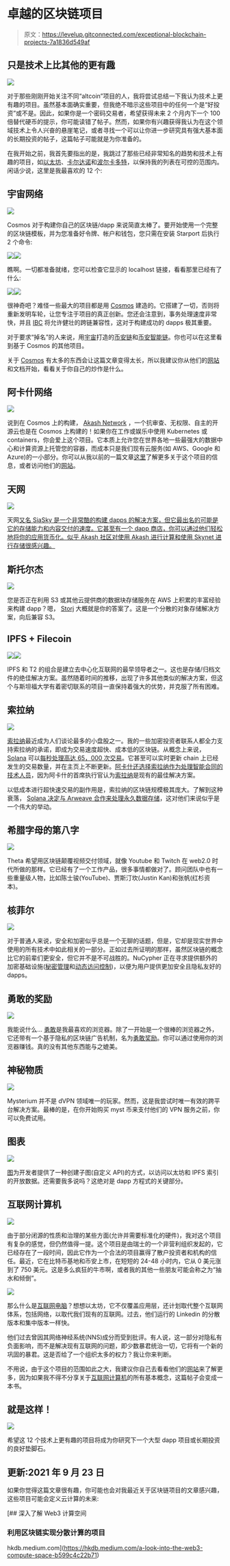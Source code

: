 # 卓越的区块链项目

> 原文：<https://levelup.gitconnected.com/exceptional-blockchain-projects-7a1836d549af>

## 只是技术上比其他的更有趣

![](img/8d3c930167e448c8c1effe9163141861.png)

对于那些刚刚开始关注不同“altcoin”项目的人，我将尝试总结一下我认为技术上更有趣的项目。虽然基本面确实重要，但我绝不暗示这些项目中的任何一个是“好投资”或不是。因此，如果你是一个密码交易者，希望获得未来 2 个月内下一个 100 倍替代硬币的提示，你可能读错了帖子。然而，如果你有兴趣获得我认为在这个领域技术上令人兴奋的悬崖笔记，或者寻找一个可以让你进一步研究具有强大基本面的长期投资的帖子，这篇帖子可能就是为你准备的。

在我开始之前，我首先要指出的是，我跳过了那些已经非常知名的趋势和技术上有趣的项目，如[以太坊](https://ethereum.org/en/)、[卡尔达诺](https://cardano.org/)和[波尔卡多特](https://polkadot.network/)，以保持我的列表在可控的范围内。闲话少说，这里是我最喜欢的 12 个:

## 宇宙网络

![](img/be3bb28cb74d8ce3c4edbea54e9011bd.png)

Cosmos 对于构建你自己的区块链/dapp 来说简直太棒了。要开始使用一个完整的区块链模板，并为您准备好令牌、帐户和钱包，您只需在安装 Starport 后执行 2 个命令:

![](img/445eefdc7b94d136b572cfcc801ea6c8.png)![](img/eacf1216e2a4fb2beddf00e290045ae6.png)

瞧啊。一切都准备就绪，您可以检查它显示的 localhost 链接，看看那里已经有了什么:

![](img/850def9f43c0723736f4728d90e70db0.png)![](img/8adb7ca4489b043ad487126ba1c7ea1f.png)

很神奇吧？难怪一些最大的项目都是用 [Cosmos](https://cosmos.network) 建造的。它搭建了一切，否则将重新发明车轮，让您专注于项目的真正创新。您还会注意到，事务处理速度非常快，并且 [IBC](https://ibcprotocol.org/) 将允许健壮的跨链兼容性，这对于构建成功的 dapps 极其重要。

对于要求“掉名”的人来说，用[宇宙](https://cosmos.network)打造的[币安链](https://docs.binance.org/)和[币安智能链](https://www.binance.org/en/smartChain)。你也可以在这里看到基于 Cosmos 的其他项目。

关于 [Cosmos](https://cosmos.network) 有太多的东西会让这篇文章变得太长，所以我建议你从他们的[网站](https://cosmos.network)和文档开始，看看关于你自己的炒作是什么。

## 阿卡什网络

![](img/01b356f61bae271aca2d138f1661f8f5.png)

说到在 Cosmos 上的构建， [Akash Network](https://akash.network) ，一个抗审查、无权限、自主的开源云也是在 Cosmos 上构建的！如果你在工作或娱乐中使用 Kubernetes 或 containers，你会爱上这个项目。它本质上允许您在世界各地一些最强大的数据中心和计算资源上托管您的容器，而成本只是我们现有云服务(如 AWS、Google 和 Azure)的一小部分。你可以从我以前的一篇文章[这里](https://medium.datadriveninvestor.com/dramatically-reducing-cloud-costs-120e7937ad4)了解更多关于这个项目的信息，或者访问他们的[网站](https://akash.network)。

## 天网

![](img/0a033c9b10ee1f6b398a543b86fca811.png)

天网[又名 SiaSky 是一个非常酷的构建 dapps 的解决方案，但它最出名的可能是它的存储能力和内容交付的速度。它甚至有一个 dapp 商店，你可以通过他们轻松地将你的应用货币化。似乎 Akash 社区对使用 Akash 进行计算和使用 Skynet 进行存储很感兴趣。](https://siasky.net/)

## 斯托尔杰

![](img/07b0a38864909e8ba2f595174b946f6c.png)

您是否正在利用 S3 或其他云提供商的数据块存储服务在 AWS 上积累的丰富经验来构建 dapp？嗯， [Storj](https://www.storj.io/) 大概就是你的答案了。这是一个分散的对象存储解决方案，向后兼容 S3。

## IPFS + Filecoin

![](img/45747ce340e7a2e5d5492905fbeb8a14.png)![](img/c2a666f843c1ca6f3524021a1bee5812.png)

IPFS 和 T2 的组合是建立去中心化互联网的最早领导者之一。这也是存储/归档文件的绝佳解决方案。虽然随着时间的推移，出现了许多其他类似的解决方案，但这个与斯坦福大学有着密切联系的项目一直保持着强大的优势，并克服了所有困难。

## 索拉纳

![](img/e11951cfcde0060e906991f76adb1ae2.png)

[索拉纳](https://solana.com/)最近成为人们谈论最多的小盘股之一。我的一些加密投资者联系人都全力支持索拉纳的承诺，即成为交易速度超快、成本低的区块链。从概念上来说， [Solana](https://solana.com) 可以[每秒处理高达 65，000 次交易](https://www.gemini.com/cryptopedia/solana-blockchain#section-a-new-blockchain-architecture-proof-of-stake-and-proof-of-history)。它甚至可以实时更新 chain 上已经发生的交易数量，并在主页上不断更新。[阿卡什还选择索拉纳作为处理智能合同的技术人员](https://solana.com/ecosystem/akash)，因为阿卡什的首席执行官认为[索拉纳](https://solana.com/)是现有的最佳解决方案。

以低成本进行超快速交易的副作用是，索拉纳的区块链规模极其庞大。了解到这种衰落， [Solana 决定与 Arweave 合作来处理永久数据存储](https://solana.com/ecosystem/arweave)，这对他们来说似乎是一个伟大的举动。

## 希腊字母的第八字

![](img/fc66a364753203cd10c187118aad302c.png)

Theta 希望用区块链颠覆视频交付领域，就像 Youtube 和 Twitch 在 web2.0 时代所做的那样。它已经有了一个工作产品，很多事情都做对了。顾问团队中也有一些重量级人物，比如陈士骏(YouTube)、贾斯汀坎(Justin Kan)和张帆(红杉资本)。

## 核菲尔

![](img/c9ad769f6de101b034088489b24dc936.png)

对于普通人来说，安全和加密似乎总是一个无聊的话题，但是，它却是现实世界中使用的所有技术中如此相关的一部分。正如过去所证明的那样，虽然区块链的概念比它的前辈们更安全，但它并不是不可战胜的。NuCypher 正在寻求提供额外的加密基础设施([秘密管理](https://www.nucypher.com/secrets-management)和[动态访问控制](https://www.nucypher.com/dynamic-access-control))，以便为用户提供更加安全且隐私友好的 dapps。

## 勇敢的奖励

![](img/35786285c238b1ccf2d51e938c1a3ea4.png)

我能说什么… [勇敢](https://brave.com)是我最喜欢的浏览器。除了一开始是一个很棒的浏览器之外，它还带有一个基于隐私的区块链广告机制，名为[勇敢奖励](https://brave.com/brave-rewards/)。你可以通过使用你的浏览器赚钱。真的没有其他东西能与之媲美。

## 神秘物质

![](img/2ab6e4c79f0a51757e2a1dc5e21bbb76.png)

Mysterium 并不是 dVPN 领域唯一的玩家。然而，这是我尝试时唯一有效的跨平台解决方案。最棒的是，在你开始购买 myst 币来支付他们的 VPN 服务之前，你可以免费试用。

## 图表

![](img/dfd6567104830e830edcb94ebf7a19a7.png)

[图](https://thegraph.com/)为开发者提供了一种创建子图(自定义 API)的方式，以访问以太坊和 IPFS 索引的开放数据。还需要我多说吗？这绝对是 dapp 方程式的关键部分。

## 互联网计算机

![](img/8dbd89d42d7cbb98c7ad2e2616c3679b.png)

由于部分闭源的性质和治理的某些方面(允许并需要标准化的硬件)，我对这个项目有复杂的感觉，但仍然值得一提。这个项目是由瑞士的一个非营利组织发起的，它已经存在了一段时间，因此它作为一个合法的项目赢得了散户投资者和机构的信任。最近，它在比特币基地和币安上市，在短短的 24-48 小时内，它从 0 美元涨到了 750 美元。这是多么疯狂的牛市啊，或者我的其他一些朋友可能会称之为“抽水和倾倒”。

![](img/1958070e4396f185b357879d4172ab2b.png)

那么什么是[互联网电脑](https://dfinity.org/)？想想以太坊，它不仅覆盖应用层，还计划取代整个互联网体系，包括网络，以取代我们现有的互联网。过去，他们运行的 Linkedin 的分散版本和集中版本一样快。

他们过去曾因其网络神经系统(NNS)成分而受到批评。有人说，这一部分对隐私有负面影响，而不是解决现有互联网的问题，即少数暴君统治一切，它将有一个新的巩固的暴君。这是否给了一个组织太多的权力？我让你来判断。

不用说，由于这个项目的范围如此之大，我建议你自己去看看他们的[网站](https://dfinity.org/)来了解更多，因为如果我不得不分享关于[互联网计算机](https://dfinity.org)的所有基本概念，这篇帖子会变成一本书。

## 就是这样！

![](img/8d3c930167e448c8c1effe9163141861.png)

希望这 12 个技术上更有趣的项目将成为你研究下一个大型 dapp 项目或长期投资的良好垫脚石。

## 更新:2021 年 9 月 23 日

如果你觉得这篇文章很有趣，你可能也会对我最近关于区块链项目的文章感兴趣，这些项目可能会定义云计算的未来:

[](https://hkdb.medium.com/a-look-into-the-web3-compute-space-b599c4c22b71) [## 深入了解 Web3 计算空间

### 利用区块链实现分散计算的项目

hkdb.medium.com](https://hkdb.medium.com/a-look-into-the-web3-compute-space-b599c4c22b71)